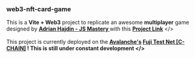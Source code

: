 <h3>web3-nft-card-game</h3>

This is a <b>Vite + Web3</b> project to replicate an awesome <b>multiplayer</b> game designed by <b><a href="https://github.com/adrianhajdin">Adrian Hajdin - JS Mastery
</a></b> with this <b><a href="https://github.com/adrianhajdin/project_web3_battle_game">Project Link</a></b> </>
<br />
<br />
This project is currently deployed on the <b><a href="https://www.avax.network/">Avalanche's</a> <a href="https://docs.avax.network/quickstart/fuji-workflow">Fuji Test Net [C-CHAIN]</a> !
This is still under constant development </>
